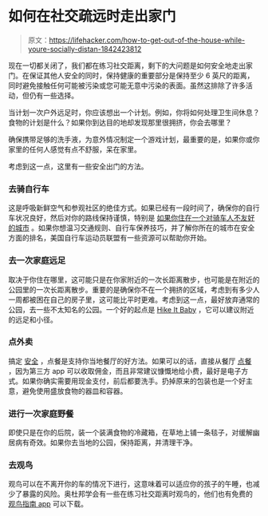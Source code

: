 # 如何在社交疏远时走出家门

> 原文：<https://lifehacker.com/how-to-get-out-of-the-house-while-youre-socially-distan-1842423812>

现在一切都关闭了，我们都在练习社交距离，剩下的大问题是如何安全地走出家门。在保证其他人安全的同时，保持健康的重要部分是保持至少 6 英尺的距离，同时避免接触任何可能被污染或您可能无意中污染的表面。虽然这排除了许多活动，但仍有一些选择。



当计划一次户外远足时，你应该想出一个计划。例如，你将如何处理卫生间休息？食物的计划是什么？如果你到达目的地却发现那里很拥挤，你会去哪里？

确保携带足够的洗手液，为意外情况制定一个游戏计划，最重要的是，如果你或你家里的任何人感觉有点不舒服，呆在家里。

考虑到这一点，这里有一些安全出门的方法。

### **去骑自行车**

这是呼吸新鲜空气和参观社区的绝佳方式。如果已经有一段时间了，确保你的自行车状况良好，然后对你的路线保持谨慎，特别是 [如果你住在一个对骑车人不友好的城市](https://lifehacker.com/the-practical-guide-to-biking-in-the-city-1748424313) 。如果你想温习交通规则、自行车保养技巧，并了解你所在的城市在安全方面的排名，美国自行车运动员联盟有一些资源可以帮助你开始。

### 去一次家庭远足

取决于你住在哪里，这可能只是在你家附近的一次长距离散步，也可能是在附近的公园里的一次长距离散步。重要的是确保你不在一个拥挤的区域，考虑到有多少人一周都被困在自己的房子里，这可能比平时更难。考虑到这一点，最好放弃通常的公园，去一些不太知名的公园。一个好的起点是 [Hike It Baby](https://hikeitbaby.com/) ，它可以建议附近的远足和小径。

### **点外卖**

搞定 [安全](https://skillet.lifehacker.com/how-to-order-take-out-safely-and-ethically-1842399327) ，点餐是支持你当地餐厅的好方法。如果可以的话，直接从餐厅 [点餐](https://www.theverge.com/2020/3/17/21183919/food-take-out-delivery-order-safe-restaurants-coronavirus) ，因为第三方 app 可以收取佣金，而且非常建议慷慨地给小费，最好是电子方式。如果你确实需要用现金支付，前后都要洗手。扔掉原来的包装也是一个好主意，避免使用盛放食物的器皿和容器。

### 进行一次家庭野餐

即使只是在你的后院，装一个装满食物的冷藏箱，在草地上铺一条毯子，对缓解幽居病有奇效。如果你去当地的公园，保持距离，并清理干净。

### **去观鸟**

观鸟可以在不离开你的车的情况下进行，这意味着可以适应你的孩子的午睡，也减少了暴露的风险。奥杜邦学会有一些在练习社交距离时观鸟的，他们也有免费的 [观鸟指南 app](https://www.audubon.org/app) 可以下载。